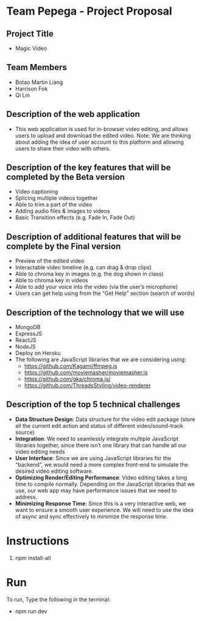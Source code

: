 # Team Pepega - Project Proposal

## Project Title

- Magic Video

## Team Members

- Botao Martin Liang
- Harrison Fok
- Qi Lin

## Description of the web application

- This web application is used for in-browser video editing, and allows users to upload and download the edited video. Note: We are thinking about adding the idea of user account to this platform and allowing users to share their video with others.

## Description of the key features that will be completed by the Beta version

- Video captioning
- Splicing multiple videos together
- Able to trim a part of the video
- Adding audio files & images to videos
- Basic Transition effects (e.g. Fade In, Fade Out)

## Description of additional features that will be complete by the Final version

- Preview of the edited video
- Interactable video timeline (e.g. can drag & drop clips)
- Able to chroma key in images (e.g. the dog shown in class)
- Able to chroma key in videos
- Able to add your voice into the video (via the user’s microphone)
- Users can get help using from the “Get Help” section (search of words)

## Description of the technology that we will use

- MongoDB
- ExpressJS
- ReactJS
- NodeJS
- Deploy on Heroku
- The following are JavaScript libraries that we are considering using:
  - https://github.com/Kagami/ffmpeg.js
  - https://github.com/moviemasher/moviemasher.js
  - https://github.com/gka/chroma.js/
  - https://github.com/ThreadsStyling/video-renderer

## Description of the top 5 technical challenges

- **Data Structure Design**: Data structure for the video edit package (store all the current edit action and status of different video/sound-track source)
- **Integration**: We need to seamlessly integrate multiple JavaScript libraries together, since there isn’t one library that can handle all our video editing needs
- **User Interface**: Since we are using JavaScript libraries for the “backend”, we would need a more complex front-end to simulate the desired video editing software.
- **Optimizing Render/Editing Performance**: Video editing takes a long time to compile normally. Depending on the JavaScript libraries that we use, our web app may have performance issues that we need to address.
- **Minimizing Response Time**: Since this is a very interactive web, we want to ensure a smooth user experience. We will need to use the idea of async and sync effectively to minimize the response time.

# Instructions

1. npm install-all

# Run

To run, Type the following in the terminal:

- npm run dev
